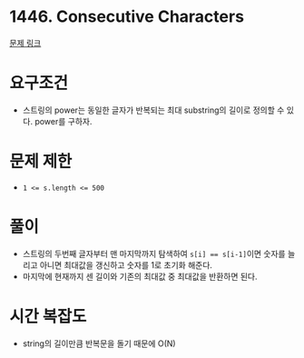 # 1446. Consecutive Characters
[문제 링크](https://leetcode.com/problems/consecutive-characters/)
# 요구조건 
- 스트링의 power는 동일한 글자가 반복되는 최대 substring의 길이로 정의할 수 있다. power를 구하자. 
# 문제 제한 
- `1 <= s.length <= 500`

# 풀이
- 스트링의 두번째 글자부터 맨 마지막까지 탐색하여 `s[i] == s[i-1]`이면 숫자를 늘리고 아니면 최대값을 갱신하고 숫자를 1로 초기화 해준다. 
- 마지막에 현재까지 센 길이와 기존의 최대값 중 최대값을 반환하면 된다. 
# 시간 복잡도
- string의 길이만큼 반복문을 돌기 때문에 O(N)
